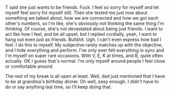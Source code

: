 T said she just wants to be friends. Fuck. I feel so sorry for myself and let myself feel sorry for myself still. Then she texted me just now about something we talked about, how we are connected and how we got each other's numbers, so I'm like, she's obviously not thinking the same thing I'm thinking. Of course, she's not devastated about being just friends. I want to act like how I feel, and be all upset, but I replied cordially, yeah, I want to hang out even just as friends. Bullshit. Ugh. I can't even express how bad I feel. I do this to myself. My subjective rarely matches up with the objective, and I hide everything and perform. I've only ever felt everything in sync and I'm myself on super rare occasions. With V, E, K at times, and B, quite often actually. OK I guess that's normal. I'm only myself around people I feel close or comfortable around.

The rest of my break is all open at least. Well, dad just mentioned that I have to be at grandma's birthday dinner. Oh well, easy enough. I didn't have to do or say anything last time, so I'll keep doing that.
